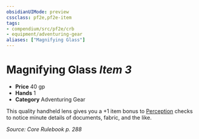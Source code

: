 ```yaml
---
obsidianUIMode: preview
cssclass: pf2e,pf2e-item
tags:
- compendium/src/pf2e/crb
- equipment/adventuring-gear
aliases: ["Magnifying Glass"]
---
```

# Magnifying Glass *Item 3*  

- **Price** 40 gp
- **Hands** 1
- **Category** Adventuring Gear

This quality handheld lens gives you a +1 item bonus to [Perception](../../skills.md#Perception) checks to notice minute details of documents, fabric, and the like.

*Source: Core Rulebook p. 288*